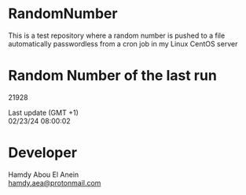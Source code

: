 # RandomNumber    
This is a test repository where a random number is pushed to a file automatically passwordless from a cron job in my Linux CentOS server    
# Random Number of the last run   
21928
      
Last update (GMT +1)    
02/23/24 08:00:02
# Developer    
Hamdy Abou El Anein   
hamdy.aea@protonmail.com
